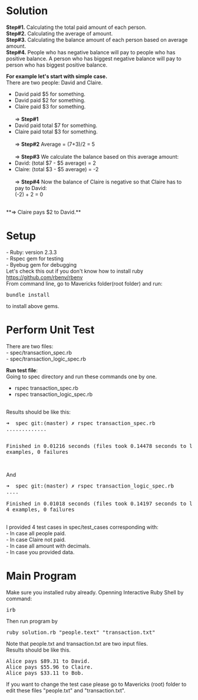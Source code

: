 <h1> Solution</h1>

**Step#1.** Calculating the total paid amount of each person.<br>
**Step#2.** Calculating the average of amount.<br>
**Step#3.** Calculating the balance amount of each person based on average amount.<br>
**Step#4.** People who has negative balance will pay to people who has positive balance. A person who has biggest negative balance will pay to person who has biggest positive balance.<br>

**For example let's start with simple case.**<br>
There are two people: David and Claire.<br>
- David paid $5 for something. 
- David paid $2 for something. 
- Claire paid $3 for something.
<br><br>
=> **Step#1**
- David paid total $7 for something.
- Claire paid total $3 for something.
<br><br>
=> **Step#2**
Average = (7+3)/2 = 5
<br><br>
=> **Step#3**
We calculate the balance based on this average amount:
- David: (total $7 - $5 average) = 2
- Claire: (total $3 - $5 average) = -2 
<br><br>
=> **Step#4**
Now the balance of Claire is negative so that Claire has to pay to David: <br>
(-2) + 2 = 0
<br>
**=> Claire pays $2 to David.**

<h1>Setup</h1>
- Ruby: version 2.3.3<br>
- Rspec gem for testing<br>
- Byebug gem for debugging<br>
Let's check this out if you don't know how to install ruby <a href="https://github.com/rbenv/rbenv">https://github.com/rbenv/rbenv</a><br>
From command line, go to Mavericks folder(root folder) and run:<br>
<pre>bundle install</pre> to install above gems.

<h1>Perform Unit Test</h1>
There are two files:<br>
- spec/transaction_spec.rb<br>
- spec/transaction_logic_spec.rb<br>

**Run test file**:<br>
Going to spec directory and run these commands one by one.<br>
 - rspec transaction_spec.rb<br>
 - rspec transaction_logic_spec.rb<br>
<br>
Results should be like this:<br>
<pre>
➜  spec git:(master) ✗ rspec transaction_spec.rb 
.............

Finished in 0.01216 seconds (files took 0.14478 seconds to load)
13 examples, 0 failures
</pre>
<br>And
<pre>
➜  spec git:(master) ✗ rspec transaction_logic_spec.rb
....

Finished in 0.01018 seconds (files took 0.14197 seconds to load)
4 examples, 0 failures
</pre>
<br>
I provided 4 test cases in spec/test_cases corresponding with:<br>
- In case all people paid.<br>
- In case Claire not paid.<br>
- In case all amount with decimals.<br>
- In case you provided data.<br>


<h1>Main Program</h1>
Make sure you installed ruby already. Openning Interactive Ruby Shell by command:</br>
<pre>irb</pre>
Then run program by<br>
<pre>ruby solution.rb "people.text" "transaction.txt"</pre>
Note that people.txt and transaction.txt are two input files. <br>
Results should be like this.<br>
<pre>
Alice pays $89.31 to David.
Alice pays $55.96 to Claire.
Alice pays $33.11 to Bob.
</pre>
If you want to change the test case please go to Mavericks (root) folder to edit these files "people.txt" and "transaction.txt".